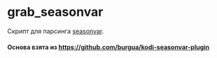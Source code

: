 # grab_seasonvar

Скрипт для парсинга [seasonvar](http://seasonvar.ru).

#### Основа взята из https://github.com/burgua/kodi-seasonvar-plugin
